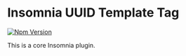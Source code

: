 # Insomnia UUID Template Tag

[![Npm Version](https://img.shields.io/npm/v/insomnia-plugin-uuid.svg)](https://www.npmjs.com/package/insomnia-plugin-uuid)

This is a core Insomnia plugin.